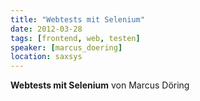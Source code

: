 ```yaml
---
title: "Webtests mit Selenium"
date: 2012-03-28
tags: [frontend, web, testen]
speaker: [marcus_doering]
location: saxsys
---
```


**Webtests mit Selenium** von Marcus Döring 
